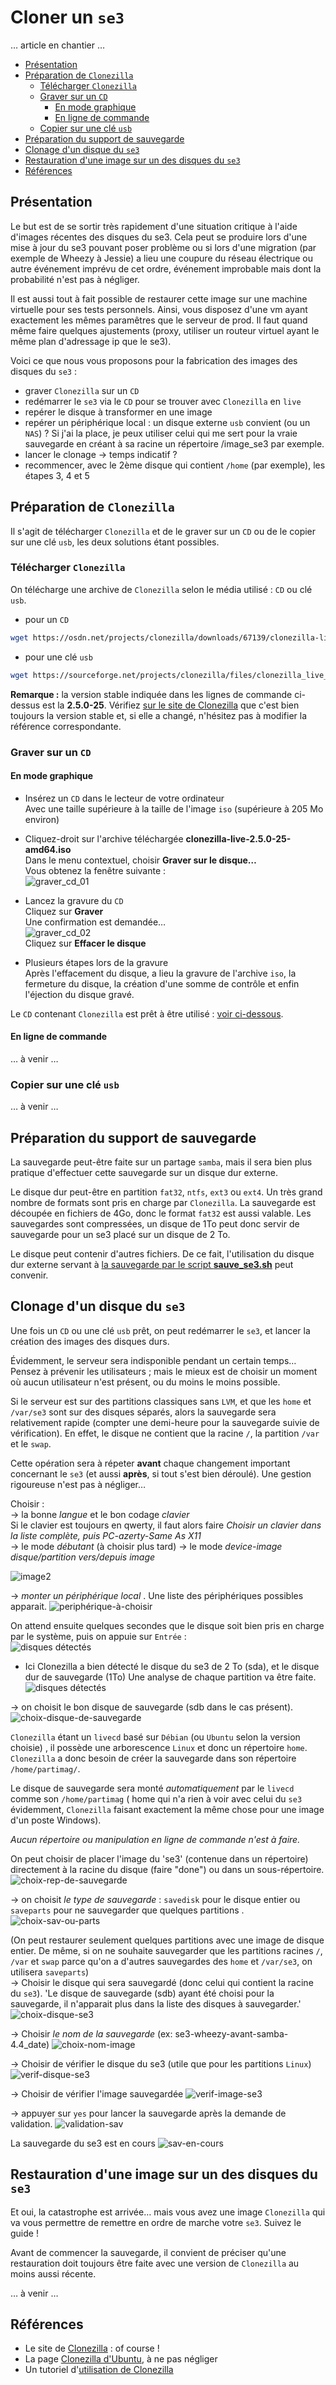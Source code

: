 # Cloner un `se3`

… article en chantier …

* [Présentation](#présentation)
* [Préparation de `Clonezilla`](#préparation-de-clonezilla)
    * [Télécharger `Clonezilla`](#télécharger-clonezilla)
    * [Graver sur un `CD`](#graver-sur-un-cd)
        * [En mode graphique](#en-mode-graphique)
        * [En ligne de commande](#en-ligne-de-commande)
    * [Copier sur une clé `usb`](#copier-sur-une-clé-usb)
* [Préparation du support de sauvegarde](#pr%C3%A9paration-du-support-de-sauvegarde)
* [Clonage d'un disque du `se3`](#clonage-dun-disque-du-se3)
* [Restauration d'une image sur un des disques du `se3`](#restauration-dune-image-sur-un-des-disques-du-se3)
* [Références](#références)


## Présentation

Le but est de se sortir très rapidement d'une situation critique à l'aide d'images récentes des disques du se3. Cela peut se produire lors d'une mise à jour du se3 pouvant poser problème ou si lors d'une migration (par exemple de Wheezy à Jessie) a lieu une coupure du réseau électrique ou autre événement imprévu de cet ordre, événement improbable mais dont la probabilité n'est pas à négliger.

Il est aussi tout à fait possible de restaurer cette image sur une machine virtuelle pour ses tests personnels. Ainsi, vous disposez d'une vm ayant exactement les mêmes paramêtres que le serveur de prod. Il faut quand même faire quelques ajustements (proxy, utiliser un routeur virtuel ayant le même plan d'adressage ip que le se3).

Voici ce que nous vous proposons pour la fabrication des images des disques du `se3` :

- graver `Clonezilla` sur un `CD`
- redémarrer le `se3` via le `CD` pour se trouver avec `Clonezilla` en `live`
- repérer le disque à transformer en une image
- repérer un périphérique local : un disque externe `usb` convient (ou un `NAS`) ? Si j'ai la place, je peux utiliser celui qui me sert pour la vraie sauvegarde en créant à sa racine un répertoire /image_se3 par exemple.
- lancer le clonage → temps indicatif ?
- recommencer, avec le 2ème disque qui contient `/home` (par exemple), les étapes 3, 4 et 5


## Préparation de `Clonezilla`

Il s'agit de télécharger `Clonezilla` et de le graver sur un `CD` ou de le copier sur une clé `usb`, les deux solutions étant possibles.


### Télécharger `Clonezilla`

On télécharge une archive de `Clonezilla` selon le média utilisé : `CD` ou clé `usb`.

* pour un `CD`
```sh
wget https://osdn.net/projects/clonezilla/downloads/67139/clonezilla-live-2.5.0-25-amd64.iso
```

* pour une clé `usb`
```sh
wget https://sourceforge.net/projects/clonezilla/files/clonezilla_live_stable/2.5.0-25/clonezilla-live-2.5.0-25-amd64.zip
```

**Remarque :** la version stable indiquée dans les lignes de commande ci-dessus est la **2.5.0-25**. Vérifiez [sur le site de Clonezilla](http://clonezilla.org/downloads/download.php?branch=stable) que c'est bien toujours la version stable et, si elle a changé, n'hésitez pas à modifier la référence correspondante.


### Graver sur un `CD`

#### En mode graphique

* Insérez un `CD` dans le lecteur de votre ordinateur  
Avec une taille supérieure à la taille de l'image `iso` (supérieure à 205 Mo environ)

* Cliquez-droit sur l'archive téléchargée **clonezilla-live-2.5.0-25-amd64.iso**  
Dans le menu contextuel, choisir **Graver sur le disque…**  
Vous obtenez la fenêtre suivante :  
![graver_cd_01](images/graver_cd_01.png)

* Lancez la gravure du `CD`  
Cliquez sur **Graver**  
Une confirmation est demandée…  
![graver_cd_02](images/graver_cd_02.png)  
Cliquez sur **Effacer le disque**

* Plusieurs étapes lors de la gravure  
Après l'effacement du disque, a lieu la gravure de l'archive `iso`, la fermeture du disque, la création d'une somme de contrôle et enfin l'éjection du disque gravé.

Le `CD` contenant `Clonezilla` est prêt à être utilisé : [voir ci-dessous](#clonage-dun-disque-du-se3).


#### En ligne de commande

… à venir …


### Copier sur une clé `usb`

… à venir …

## Préparation du support de sauvegarde

La sauvegarde peut-être faite sur un partage `samba`, mais il sera bien plus pratique d'effectuer cette sauvegarde sur un disque dur externe.

Le disque dur peut-être en partition `fat32`, `ntfs`, `ext3` ou `ext4`. Un très grand nombre de formats sont pris en charge par `Clonezilla`. La sauvegarde est découpée en fichiers de 4Go, donc le format `fat32` est aussi valable.
Les sauvegardes sont compressées, un disque de 1To peut donc servir de sauvegarde pour un se3 placé sur un disque de 2 To.

Le disque peut contenir d'autres fichiers. De ce fait, l'utilisation du disque dur externe servant à [la sauvegarde par le script **sauve_se3.sh**](sauverestaure.md#sauvegarder-et-restaurer-un-serveur-se3) peut convenir.


## Clonage d'un disque du `se3`

Une fois un `CD` ou une clé `usb` prêt, on peut redémarrer le `se3`, et lancer la création des images des disques durs.

Évidemment, le serveur sera indisponible pendant un certain temps… Pensez à prévenir les utilisateurs ; mais le mieux est de choisir un moment où aucun utilisateur n'est présent, ou du moins le moins possible.

Si le serveur est sur des partitions classiques sans `LVM`, et que les `home` et `/var/se3` sont sur des disques séparés, alors la sauvegarde sera relativement rapide (compter une demi-heure pour la sauvegarde suivie de vérification). En effet, le disque ne contient que la racine `/`, la partition `/var` et le `swap`.

Cette opération sera à répeter **avant** chaque changement important concernant le `se3` (et aussi **après**, si tout s'est bien déroulé). Une gestion rigoureuse n'est pas à négliger…

Choisir :  
→ la bonne *langue* et le bon codage *clavier*  
Si le clavier est toujours en qwerty, il faut alors faire *Choisir un clavier dans la liste complète, puis PC-azerty-Same As X11*  
→ le mode *débutant*  (à choisir plus tard)
→ le mode *device-image disque/partition vers/depuis image*  

![image2](images/clonezilla2.jpg)


 → *monter un périphérique local* . Une liste des périphériques possibles apparait.
![periphérique-à-choisir](images/choix_type_sauvegarde.png)

On attend ensuite quelques secondes que le disque soit bien pris en charge par le système, puis on appuie sur `Entrée` :  
![disques détectés](images/diskdetect.png)

* Ici Clonezilla a bien détecté le disque du se3 de 2 To (sda), et le disque dur de sauvegarde (1To) 
Une analyse de chaque partition va être faite.
![disques détectés](images/diskdetect2.png)

→ on choisit le bon disque de sauvegarde (sdb dans le cas présent).
![choix-disque-de-sauvegarde](images/choix-disque-dav.png)

`Clonezilla` étant un `livecd` basé sur `Débian` (ou `Ubuntu` selon la version choisie) , il possède une arborescence `Linux` et donc un répertoire `home`. `Clonezilla` a donc besoin de créer la sauvegarde dans son répertoire `/home/partimag/`. 

Le disque de sauvegarde sera monté *automatiquement* par le `livecd` comme son `/home/partimag` ( home qui n'a rien à voir avec celui du `se3` évidemment, `Clonezilla` faisant exactement la même chose pour une image d'un poste Windows).

*Aucun répertoire ou manipulation en ligne de commande n'est à faire.*

On peut choisir de placer l'image du 'se3' (contenue dans un répertoire) directement à la racine du disque (faire "done") ou dans un sous-répertoire.
![choix-rep-de-sauvegarde](images/choix-rep-sav.png)

→ on choisit *le type de sauvegarde* : `savedisk` pour le disque entier ou `saveparts` pour ne sauvegarder que quelques partitions .
![choix-sav-ou-parts](images/savdisk.png)

(On peut restaurer seulement quelques partitions avec une image de disque entier. De même, si on ne souhaite sauvegarder que les partitions racines `/`, `/var` et `swap` parce qu'on a d'autres sauvegardes des `home` et `/var/se3`, on utilisera `saveparts`)  
→ Choisir le disque qui sera sauvegardé (donc celui qui contient la racine du `se3`).
'Le disque de sauvegarde (sdb) ayant été choisi pour la sauvegarde, il n'apparait plus dans la liste des disques à sauvegarder.'
![choix-disque-se3](images/disk-a-sauvegarder.png)


→ Choisir *le nom de la sauvegarde* (ex: se3-wheezy-avant-samba-4.4_date)
![choix-nom-image](images/nom-image.png)

→ Choisir de vérifier le disque du se3  (utile que pour les partitions `Linux`) 
![verif-disque-se3](images/verif-et-repare.png)

→ Choisir de vérifier l'image sauvegardée 
![verif-image-se3](images/verif-sauvegarde.png)

→ appuyer sur `yes` pour lancer la sauvegarde après la demande de validation.
![validation-sav](images/derniere-validation.png)

La sauvegarde du se3 est en cours
![sav-en-cours](images/sav-en-cours.png)


## Restauration d'une image sur un des disques du `se3`

Et oui, la catastrophe est arrivée… mais vous avez une image `Clonezilla` qui va vous permettre de remettre en ordre de marche votre `se3`. Suivez le guide !

Avant de commencer la sauvegarde, il convient de préciser qu'une restauration doit toujours être faite avec une version de `Clonezilla` au moins aussi récente.

… à venir …


## Références

* Le site de [Clonezilla](http://clonezilla.org/) : of course !
* La page [Clonezilla d'Ubuntu](https://doc.ubuntu-fr.org/clonezilla), à ne pas négliger
* Un tutoriel d'[utilisation de Clonezilla](http://www.fredzone.org/tutoriel-clonezilla-sauvegarde-restauration-disque-dur)

